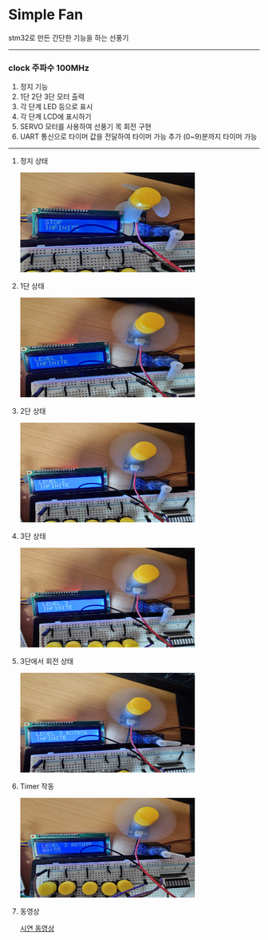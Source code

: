# Simple Fan

 stm32로 만든 간단한 기능을 하는 선풍기

---

### clock 주파수 100MHz

1. 정지 기능
2. 1단 2단 3단 모터 출력
3. 각 단계 LED 등으로 표시
4. 각 단계 LCD에 표시하기
5. SERVO 모터를 사용하여 선풍기 목 회전 구현
6. UART 통신으로 타이머 값을 전달하여 타이머 가능 추가 (0~9)분까지 타이머 가능

---

1. 정지 상태

   <img src = "./img/20231003_000653.jpg" width="350" height="200">

2. 1단 상태

   <img src = "./img/20231003_000708.jpg" width="350" height="200">

3. 2단 상태

   <img src = "./img/20231003_000715.jpg" width="350" height="200">

4. 3단 상태

   <img src = "./img/20231003_000720.jpg" width="350" height="200">

5. 3단에서 회전 상태

   <img src = "./img/20231003_000727.jpg" width="350" height="200">

6. Timer 작동

   <img src = "./img/20231003_000749.jpg" width="350" height="200">

7. 동영상

   [시연 동영상](https://photos.onedrive.com/share/F234627C186506A6!7074?cid=F234627C186506A6&resId=F234627C186506A6!7074&authkey=!AKWiqnF5VARFWU8&ithint=video&e=Pcex3M)

